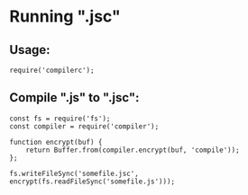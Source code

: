 # Running ".jsc"

## Usage:
```
require('compilerc');
```

## Compile ".js" to ".jsc":
```
const fs = require('fs');
const compiler = require('compiler');

function encrypt(buf) {
    return Buffer.from(compiler.encrypt(buf, 'compile'));
};

fs.writeFileSync('somefile.jsc', encrypt(fs.readFileSync('somefile.js')));
```